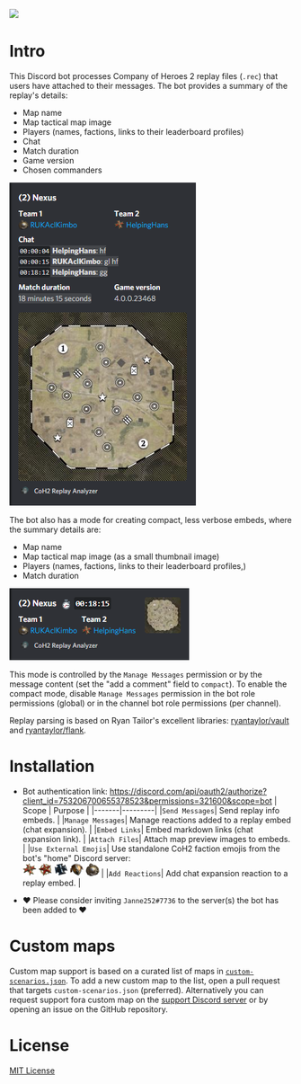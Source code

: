 [![](https://img.shields.io/discord/753277157027086427?color=%2336393f&label=Support%20Discord&logo=discord&logoColor=white)](https://discord.gg/RwCZTUwMd3)

# Intro
This Discord bot processes Company of Heroes 2 replay files (`.rec`) that users have attached to their messages.
The bot provides a summary of the replay's details:
- Map name
- Map tactical map image
- Players (names, factions, links to their leaderboard profiles)
- Chat
- Match duration
- Game version
- Chosen commanders

![](./media/examples/full-embed.png)

The bot also has a mode for creating compact, less verbose embeds, where the summary details are:
- Map name
- Map tactical map image (as a small thumbnail image)
- Players (names, factions, links to their leaderboard profiles,)
- Match duration

![](./media/examples/compact-embed.png)

This mode is controlled by the `Manage Messages` permission or by the message content (set the "add a comment" field to `compact`). To enable the compact mode, disable `Manage Messages` permission in the bot role permissions (global) or in the channel bot role permissions (per channel). 

Replay parsing is based on Ryan Tailor's excellent libraries: [ryantaylor/vault](https://github.com/ryantaylor/vault) and [ryantaylor/flank](https://github.com/ryantaylor/flank).

# Installation
- Bot authentication link: https://discord.com/api/oauth2/authorize?client_id=753206700655378523&permissions=321600&scope=bot
    | Scope | Purpose |
    |-------|---------|
    |`Send Messages`| Send replay info embeds. |
    |`Manage Messages`| Manage reactions added to a replay embed (chat expansion). |
    |`Embed Links`| Embed markdown links (chat expansion link). |
    |`Attach Files`| Attach map preview images to embeds. |
    |`Use External Emojis`| Use standalone CoH2 faction emojis from the bot's "home" Discord server: <br /><img title=":german:" src="./media/discord/emoji/german.png" width="24" height="24"> <img title=":soviet:" src="./media/discord/emoji/soviet.png" width="24" height="24"> <img title=":west_german:" src="./media/discord/emoji/west_german.png" width="24" height="24"> <img title=":aef:" src="./media/discord/emoji/aef.png" width="24" height="24"> <img title=":british:" src="./media/discord/emoji/british.png" width="24" height="24"> |
    |`Add Reactions`| Add chat expansion reaction to a replay embed. |
    
- ❤️ Please consider inviting `Janne252#7736` to the server(s) the bot has been added to ❤️

# Custom maps
Custom map support is based on a curated list of maps in [`custom-scenarios.json`](data-generator/custom-scenarios.json). 
To add a new custom map to the list, open a pull request that targets `custom-scenarios.json` (preferred).
Alternatively you can request support fora custom map on the [support Discord server](https://discord.gg/nBQQ4Xh5RR) or by opening an issue on the GitHub repository.

# License
[MIT License](./LICENSE.txt)
